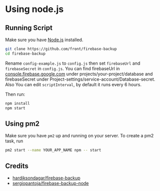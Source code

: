 # Using node.js

## Running Script

Make sure you have [Node.js](http://nodejs.org/) installed.

```sh
git clone https://github.com/front/firebase-backup
cd firebase-backup
```

Rename `config-example.js` to `config.js` then set `firebaseUrl` and `firebaseSecret` in `config.js`.
You can find firebaseUrl in [console.firebase.google.com](https://console.firebase.google.com/) under projects/your-project/database and firebaseSecret under Project-settings/service-account/Database-secret.
Also You can edit `scriptInterval`, by default it runs every 6 hours.

Then run: 
```sh
npm install
npm start
```

## Using pm2
Make sure you have `pm2` up and running on your server.
To create a pm2 task, run
```sh
pm2 start --name YOUR_APP_NAME npm -- start
```

## Credits
* [hardiksondagar/firebase-backup](https://github.com/hardiksondagar/firebase-backup)
* [sergiopantoja/firebase-backup-node](https://github.com/sergiopantoja/firebase-backup-node)
